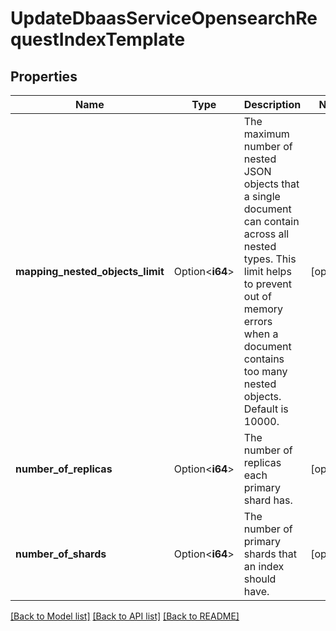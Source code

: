 # UpdateDbaasServiceOpensearchRequestIndexTemplate

## Properties

Name | Type | Description | Notes
------------ | ------------- | ------------- | -------------
**mapping_nested_objects_limit** | Option<**i64**> | The maximum number of nested JSON objects that a single document can contain across all nested types. This limit helps to prevent out of memory errors when a document contains too many nested objects. Default is 10000. | [optional]
**number_of_replicas** | Option<**i64**> | The number of replicas each primary shard has. | [optional]
**number_of_shards** | Option<**i64**> | The number of primary shards that an index should have. | [optional]

[[Back to Model list]](../README.md#documentation-for-models) [[Back to API list]](../README.md#documentation-for-api-endpoints) [[Back to README]](../README.md)


